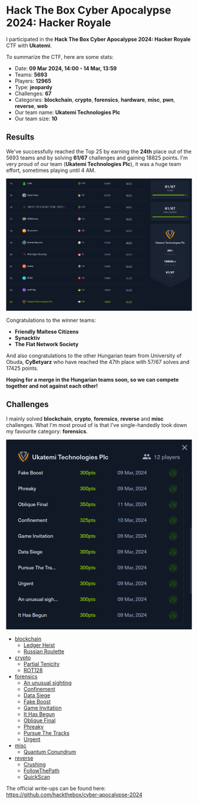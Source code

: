 # Hack The Box Cyber Apocalypse 2024: Hacker Royale

I participated in the **Hack The Box Cyber Apocalypse 2024: Hacker Royale** CTF with **Ukatemi**.

To summarize the CTF, here are some stats:
- Date: **09 Mar 2024, 14:00 - 14 Mar, 13:59**
- Teams: **5693**
- Players: **12965**
- Type: **jeopardy**
- Challenges: **67**
- Categories: **blockchain**, **crypto**, **forensics**, **hardware**, **misc**, **pwn**, **reverse**, **web**
- Our team name: **Ukatemi Technologies Plc**
- Our team size: **10**

## Results

We've successfully reached the Top 25 by earning the **24th** place out of the 5693 teams and by solving **61/67** challenges and gaining 18825 points. I'm very proud of our team (**Ukatemi Technologies Plc**), it was a huge team effort, sometimes playing until 4 AM.

![CTF results](media/result.png)

Congratulations to the winner teams:
- **Friendly Maltese Citizens**
- **Synacktiv**
- **The Flat Network Society**

And also congratulations to the other Hungarian team from University of Obuda, **CyBetyarz** who have reached the 47th place with 57/67 solves and 17425 points.

**Hoping for a merge in the Hungarian teams soon, so we can compete together and not against each other!**

## Challenges

I mainly solved **blockchain**, **crypto**, **forensics**, **reverse** and **misc** challenges. What I'm most proud of is that I've single-handedly took down my favourite category: **forensics**.

![Forensics results](media/forensics.png)

- [blockchain](blockchain)
  - [Ledger Heist](blockchain/Ledger-Heist)
  - [Russian Roulette](blockchain/Russian-Roulette)
- [crypto](crypto)
  - [Partial Tenicity](crypto/Partial-Tenicity)
  - [ROT128](crypto/ROT128)
- [forensics](forensics)
  - [An unusual sighting](forensics/An-unusual-sighting)
  - [Confinement](forensics/Confinement)
  - [Data Siege](forensics/Data-Siege)
  - [Fake Boost](forensics/Fake-Boost)
  - [Game Invitation](forensics/Game-Invitation)
  - [It Has Begun](forensics/It-Has-Begun)
  - [Oblique Final](forensics/Oblique-Final)
  - [Phreaky](forensics/Phreaky)
  - [Pursue The Tracks](forensics/Pursue-The-Tracks)
  - [Urgent](forensics/Urgent)
- [misc](misc)
  - [Quantum Conundrum](misc/Quantum-Conundrum)
- [reverse](reverse)
  - [Crushing](reverse/Crushing)
  - [FollowThePath](reverse/FollowThePath)
  - [QuickScan](reverse/QuickScan)

The official write-ups can be found here: <https://github.com/hackthebox/cyber-apocalypse-2024>